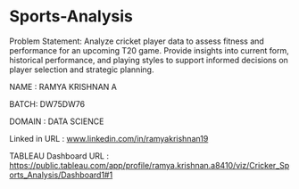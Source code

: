 # Sports-Analysis

Problem Statement: Analyze cricket player data to assess fitness and performance for an upcoming T20 game. Provide insights into current form, historical performance, and playing styles to support informed decisions on player selection and strategic planning.

NAME : RAMYA KRISHNAN A

BATCH: DW75DW76

DOMAIN : DATA SCIENCE

Linked in URL : www.linkedin.com/in/ramyakrishnan19

TABLEAU Dashboard URL : https://public.tableau.com/app/profile/ramya.krishnan.a8410/viz/Cricker_Sports_Analysis/Dashboard1#1
